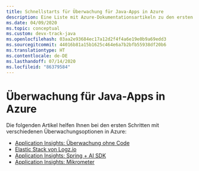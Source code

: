 ```yaml
---
title: Schnellstarts für Überwachung für Java-Apps in Azure
description: Eine Liste mit Azure-Dokumentationsartikeln zu den ersten Schritten im Zusammenhang mit Überwachung für Java-Apps.
ms.date: 04/09/2020
ms.topic: conceptual
ms.custom: devx-track-java
ms.openlocfilehash: 03aa2e93684ec17a12d2f4f4a6e19e0b9a69edd3
ms.sourcegitcommit: 44016b81a15b1625c464e6a7b2bfb55938df20b6
ms.translationtype: HT
ms.contentlocale: de-DE
ms.lasthandoff: 07/14/2020
ms.locfileid: "86379584"
---
```

# <a name="monitoring-for-java-apps-on-azure"></a>Überwachung für Java-Apps in Azure

Die folgenden Artikel helfen Ihnen bei den ersten Schritten mit verschiedenen Überwachungsoptionen in Azure:

- [Application Insights: Überwachung ohne Code](/azure/azure-monitor/app/java-in-process-agent)
- [Elastic Stack von Logz.io](/azure/developer/java/fundamentals/java-get-started-with-logzio)
- [Application Insights: Spring + AI SDK](/azure/developer/java/spring-framework/configure-spring-boot-java-applicationinsights)
- [Application Insights: Mikrometer](/azure/azure-monitor/app/micrometer-java)
